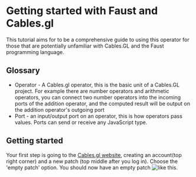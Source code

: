 # Getting started with Faust and Cables.gl

This tutorial aims for to be a comprehensive guide to using this operator for 
those that are potentially unfamiliar with Cables.GL and the Faust programming language.

## Glossary
- Operator - A Cables.gl operator, this is the basic unit of a Cables.GL project.
  For example there are number operators and arithmetic operators, you can connect 
  two number operators into the incoming ports of the addition operator, and the 
  computed result will be output on the addition operator's outgoing port 
- Port - an input/output port on an operator, this is how operators pass values.
  Ports can send or receive any JavaScript type.

## Getting started 

Your first step is going to the [Cables.gl website](cables.gl), creating an 
account(top right corner) and a new patch (top middle after you log in).
Choose the 'empty patch' option. You should now have an empty patch
![like this.]("empty-patch.png")

